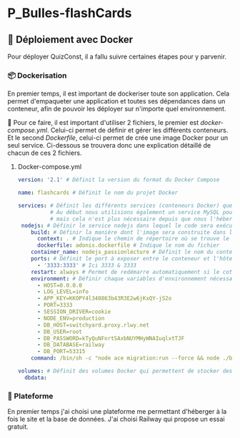 # P_Bulles-flashCards
## 🐳 Déploiement avec Docker 
Pour déployer QuizConst, il a fallu suivre certaines étapes pour y parvenir. 

### 📦 Dockerisation
En premier temps, il est important de dockeriser toute son application. Cela permet d'empaqueter une application et toutes ses dépendances dans un conteneur, afin de pouvoir les déployer sur n'importe quel environnement. 

📁 Pour ce faire, il est important d'utiliser 2 fichiers, le premier est *docker-compose.yml*. Celui-ci permet de définir et gérer les différents conteneurs. Et le second *Dockerfile*, celui-ci permet de crée une image Docker pour un seul service.
Ci-dessous se trouvera donc une explication détaillé de chacun de ces 2 fichiers.

1) Docker-compose.yml
   ```yml
   version: '2.1' # Définit la version du format du Docker Compose

   name: flashcards # Définit le nom du projet Docker
   
   services: # Définit les différents services (conteneurs Docker) que l'application utilise.
             # Au début nous utilisions également un service MySQL pour la base de données,
             # mais cela n'est plus nécessaire depuis que nous l'hébergeons en ligne 
    nodejs: # Définir le service nodejs dans lequel le code sera exécuté. (AdonisJS)
       build: # Définir la manière dont l'image sera construite dans le Dockerfile
         context: . # Indique le chemin de répertoire où se trouve le fichier DockerFile
         dockerfile: adonis.dockerfile # Indique le nom du fichier
       container_name: nodejs_passionlecture # Définit le nom du conteneur.
       ports: # Définit le port à exposer entre le conteneur et l'hôte
         - '3333:3333' # Ici 3333 & 3333
       restart: always # Permet de redémarre automatiquement si le cotneneur se termine. Cela permet d'avoir un conteneur toujours actif
       environment: # Définir chaque variables d'environnement nécessaire au bon fonctionnement de l'application
         - HOST=0.0.0.0
         - LOG_LEVEL=info
         - APP_KEY=KKOPY4l340863b43R3E2w6jKxQY-jS2o
         - PORT=3333
         - SESSION_DRIVER=cookie
         - NODE_ENV=production
         - DB_HOST=switchyard.proxy.rlwy.net
         - DB_USER=root
         - DB_PASSWORD=kTyQuNFnrtSAxbNUYMHyWNAIuqlxtTJF
         - DB_DATABASE=railway
         - DB_PORT=53315
       command: /bin/sh -c "node ace migration:run --force && node ./bin/server.js" # Commande s'exécutant au démarrage du conteneur (effectzer les migrations et lancer le serveur.)
   
   volumes: # Définit des volumes Docker qui permettent de stocker des données persistantes
     dbdata:
   ```
   

### 🚀 Plateforme
En premier temps j'ai choisi une plateforme me permettant d'héberger à la fois le site et la base de données. J'ai choisi Railway qui propose un essai gratuit.
